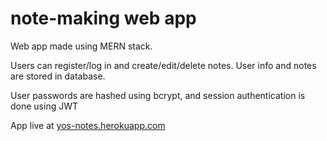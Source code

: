 # note-making web app

Web app made using MERN stack.

Users can register/log in and create/edit/delete notes.
User info and notes are stored in database.

User passwords are hashed using bcrypt, and session authentication is done using JWT

App live at [yos-notes.herokuapp.com](https://yos-notes.herokuapp.com/)

